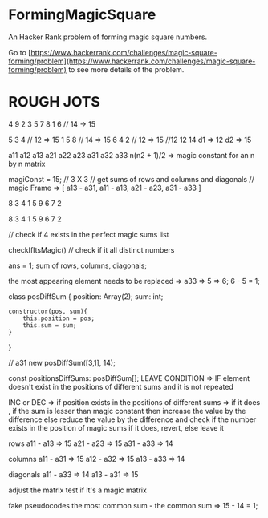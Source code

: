 # FormingMagicSquare
An Hacker Rank problem of forming magic square numbers. 

Go to [https://www.hackerrank.com/challenges/magic-square-forming/problem](https://www.hackerrank.com/challenges/magic-square-forming/problem) to see more details of the problem.


# ROUGH JOTS

4 9 2
3 5 7
8 1 6 // 14 -> 15

  5  3  4 // 12 => 15
  1  5  8 // 14 => 15
  6  4  2 // 12 => 15
//12 12 14
d1 => 12
d2 => 15

a11 a12 a13
a21 a22 a23
a31 a32 a33
n(n2 + 1)/2 => magic constant for an n by n matrix 

magiConst = 15; // 3 X 3
// get sums of rows and columns and diagonals
// magic Frame => [ a13 - a31, a11 - a13, a21 - a23, a31  - a33 ]

8  3  4
1  5  9
6  7  2

   
8  3  4
1  5  9
6  7  2

// check if 4 exists in the perfect magic sums list



checkIfItsMagic()
// check if it all distinct numbers


ans = 1;
sum of rows, columns, diagonals;

the most appearing element needs to be replaced => a33 => 5 => 6; 6 - 5 = 1;

class posDiffSum {
	position: Array(2);
	sum: int;
	
	constructor(pos, sum){
		this.position = pos;
		this.sum = sum;
	}
}

// a31
new posDiffSum([3,1], 14);

const positionsDiffSums: posDiffSum[];
LEAVE CONDITION => IF element doesn't exist in the positions of different sums and it is not repeated

INC or DEC
 => if position exists in the positions of different sums
 	=> if it does , 
		if the sum is lesser than magic constant then increase the value by the difference
		else reduce the value by the difference and
		check if the number exists in the position of magic sums
			if it does, revert, else leave it
		
	
 	


rows
a11 - a13 => 15
a21 - a23 => 15
a31 - a33 => 14

columns
a11 - a31 => 15
a12 - a32 => 15
a13 - a33 => 14

diagonals
a11 - a33 => 14
a13 - a31 => 15

adjust the matrix
test if it's a magic matrix

fake pseudocodes
the most common sum - the common sum => 15 - 14 = 1;




